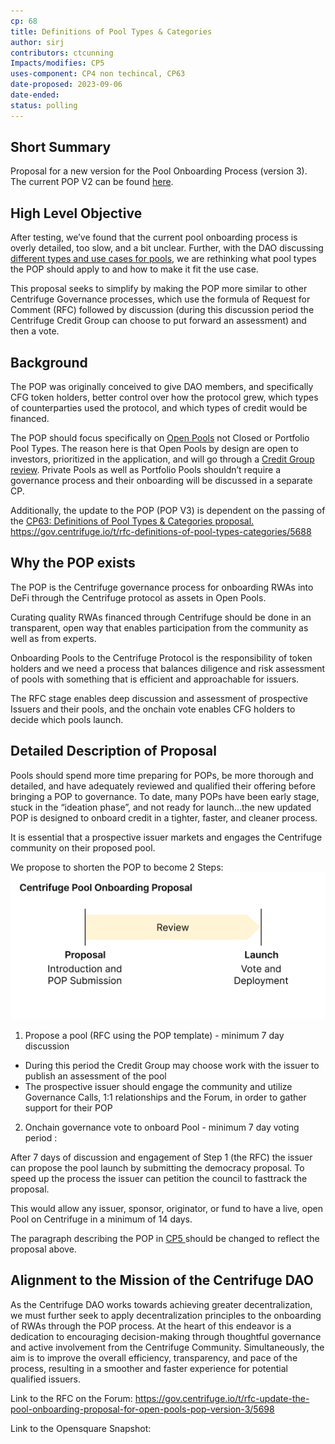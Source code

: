 ```yaml
---
cp: 68
title: Definitions of Pool Types & Categories 
author: sirj
contributors: ctcunning
Impacts/modifies: CP5
uses-component: CP4 non techincal, CP63
date-proposed: 2023-09-06
date-ended: 
status: polling
---
```


## Short Summary

Proposal for a new version for the Pool Onboarding Process (version 3). The current POP V2 can be found [here](https://github.com/centrifuge/cps/blob/main/cps/CP5/CP5.md).

## High Level Objective

After testing, we’ve found that the current pool onboarding process is overly detailed, too slow, and a bit unclear. Further, with the DAO discussing [different types and use cases for pools,](https://gov.centrifuge.io/t/introducing-pool-types-and-modifying-the-pop-and-protocol-fees-to-better-align/5666/3) we are rethinking what pool types the POP should apply to and how to make it fit the use case.

This proposal seeks to simplify by making the POP more similar to other Centrifuge Governance processes, which use the formula of Request for Comment (RFC) followed by discussion (during this discussion period the Centrifuge Credit Group can choose to put forward an assessment) and then a vote.


## Background

The POP was originally conceived to give DAO members, and specifically CFG token holders, better control over how the protocol grew, which types of counterparties used the protocol, and which types of credit would be financed.

The POP should focus specifically on [Open Pools](https://github.com/centrifuge/cps/blob/802437c800fe08625ee5fbc287f8828523f89fc6/cps/CP63.md) not Closed or Portfolio Pool Types. The reason here is that Open Pools by design are open to investors, prioritized in the application, and will go through a [Credit Group review](https://gov.centrifuge.io/t/introducing-the-centrifuge-credit-group/4994). Private Pools as well as Portfolio Pools shouldn’t require a governance process and their onboarding will be discussed in a separate CP.

Additionally, the update to the POP (POP V3) is dependent on the passing of the [CP63: Definitions of Pool Types & Categories proposal.](https://github.com/centrifuge/cps/blob/802437c800fe08625ee5fbc287f8828523f89fc6/cps/CP63.md) 
https://gov.centrifuge.io/t/rfc-definitions-of-pool-types-categories/5688

## Why the POP exists

The POP is the Centrifuge governance process for onboarding RWAs into DeFi through the Centrifuge protocol as assets in Open Pools.

Curating quality RWAs financed through Centrifuge should be done in an transparent, open way that enables participation from the community as well as from experts.

Onboarding Pools to the Centrifuge Protocol is the responsibility of token holders and we need a process that balances diligence and risk assessment of pools with something that is efficient and approachable for issuers.

The RFC stage enables deep discussion and assessment of prospective Issuers and their pools, and the onchain vote enables CFG holders to decide which pools launch.

## Detailed Description of Proposal

Pools should spend more time preparing for POPs, be more thorough and detailed, and have adequately reviewed and qualified their offering before bringing a POP to governance. To date, many POPs have been early stage, stuck in the “ideation phase”, and not ready for launch...the new updated POP is designed to onboard credit in a tighter, faster, and cleaner process.

It is essential that a prospective issuer markets and engages the Centrifuge community on their proposed pool.

We propose to shorten the POP to become 2 Steps:
![](../CP68/popv3.png)

1. Propose a pool (RFC using the POP template) - minimum 7 day discussion

* During this period the Credit Group may choose work with the issuer to publish an assessment of the pool
* The prospective issuer should engage the community and utilize Governance Calls, 1:1 relationships and the Forum, in order to gather support for their POP

2. Onchain governance vote to onboard Pool - minimum 7 day voting period :

After 7 days of discussion and engagement of Step 1 (the RFC) the issuer can propose the pool launch by submitting the democracy proposal. To speed up the process the issuer can petition the council to fasttrack the proposal.

This would allow any issuer, sponsor, originator, or fund to have a live, open Pool on Centrifuge in a minimum of 14 days.

The paragraph describing the POP in [CP5 ](https://github.com/centrifuge/cps/blob/main/cps/CP5/CP5.md)should be changed to reflect the proposal above.

## Alignment to the Mission of the Centrifuge DAO

As the Centrifuge DAO works towards achieving greater decentralization, we must further seek to apply decentralization principles to the onboarding of RWAs through the POP process. At the heart of this endeavor is a dedication to encouraging decision-making through thoughtful governance and active involvement from the Centrifuge Community. Simultaneously, the aim is to improve the overall efficiency, transparency, and pace of the process, resulting in a smoother and faster experience for potential qualified issuers.

Link to the RFC on the Forum: https://gov.centrifuge.io/t/rfc-update-the-pool-onboarding-proposal-for-open-pools-pop-version-3/5698

Link to the Opensquare Snapshot: 
